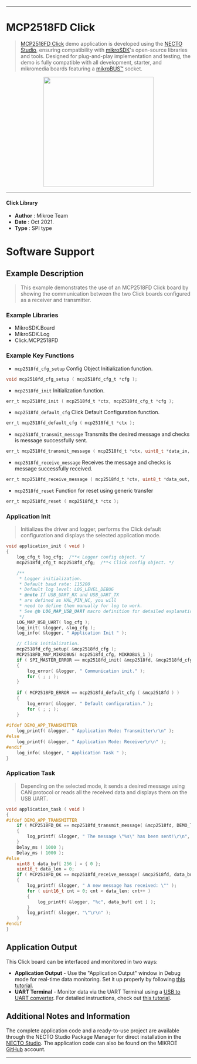 
---
# MCP2518FD Click

> [MCP2518FD Click](https://www.mikroe.com/?pid_product=MIKROE-3060) demo application is developed using
the [NECTO Studio](https://www.mikroe.com/necto), ensuring compatibility with [mikroSDK](https://www.mikroe.com/mikrosdk)'s
open-source libraries and tools. Designed for plug-and-play implementation and testing, the demo is fully compatible with
all development, starter, and mikromedia boards featuring a [mikroBUS&trade;](https://www.mikroe.com/mikrobus) socket.

<p align="center">
  <img src="https://www.mikroe.com/?pid_product=MIKROE-3060&image=1" height=300px>
</p>

---

#### Click Library

- **Author**        : Mikroe Team
- **Date**          : Oct 2021.
- **Type**          : SPI type

# Software Support

## Example Description

> This example demonstrates the use of an MCP2518FD Click board by showing
the communication between the two Click boards configured as a receiver and transmitter.

### Example Libraries

- MikroSDK.Board
- MikroSDK.Log
- Click.MCP2518FD

### Example Key Functions

- `mcp2518fd_cfg_setup` Config Object Initialization function.
```c
void mcp2518fd_cfg_setup ( mcp2518fd_cfg_t *cfg );
```

- `mcp2518fd_init` Initialization function.
```c
err_t mcp2518fd_init ( mcp2518fd_t *ctx, mcp2518fd_cfg_t *cfg );
```

- `mcp2518fd_default_cfg` Click Default Configuration function.
```c
err_t mcp2518fd_default_cfg ( mcp2518fd_t *ctx );
```

- `mcp2518fd_transmit_message` Transmits the desired message and checks is message successfully sent.
```c
err_t mcp2518fd_transmit_message ( mcp2518fd_t *ctx, uint8_t *data_in, uint16_t data_len );
```

- `mcp2518fd_receive_message` Receives the message and checks is message successfully received.
```c
err_t mcp2518fd_receive_message ( mcp2518fd_t *ctx, uint8_t *data_out, uint16_t *data_len );
```

- `mcp2518fd_reset` Function for reset using generic transfer
```c
err_t mcp2518fd_reset ( mcp2518fd_t *ctx );
```

### Application Init

> Initializes the driver and logger, performs the Click default configuration and displays the selected application mode.

```c
void application_init ( void )
{
    log_cfg_t log_cfg;  /**< Logger config object. */
    mcp2518fd_cfg_t mcp2518fd_cfg;  /**< Click config object. */

    /** 
     * Logger initialization.
     * Default baud rate: 115200
     * Default log level: LOG_LEVEL_DEBUG
     * @note If USB_UART_RX and USB_UART_TX 
     * are defined as HAL_PIN_NC, you will 
     * need to define them manually for log to work. 
     * See @b LOG_MAP_USB_UART macro definition for detailed explanation.
     */
    LOG_MAP_USB_UART( log_cfg );
    log_init( &logger, &log_cfg );
    log_info( &logger, " Application Init " );

    // Click initialization.
    mcp2518fd_cfg_setup( &mcp2518fd_cfg );
    MCP2518FD_MAP_MIKROBUS( mcp2518fd_cfg, MIKROBUS_1 );
    if ( SPI_MASTER_ERROR == mcp2518fd_init( &mcp2518fd, &mcp2518fd_cfg ) )
    {
        log_error( &logger, " Communication init." );
        for ( ; ; );
    }
    
    if ( MCP2518FD_ERROR == mcp2518fd_default_cfg ( &mcp2518fd ) )
    {
        log_error( &logger, " Default configuration." );
        for ( ; ; );
    }
    
#ifdef DEMO_APP_TRANSMITTER
    log_printf( &logger, " Application Mode: Transmitter\r\n" );
#else
    log_printf( &logger, " Application Mode: Receiver\r\n" );
#endif
    log_info( &logger, " Application Task " );
}
```

### Application Task

> Depending on the selected mode, it sends a desired message using CAN protocol or reads all the received data and displays them on the USB UART.

```c
void application_task ( void )
{
#ifdef DEMO_APP_TRANSMITTER
    if ( MCP2518FD_OK == mcp2518fd_transmit_message( &mcp2518fd, DEMO_TEXT_MESSAGE, strlen( DEMO_TEXT_MESSAGE ) ) )
    {
        log_printf( &logger, " The message \"%s\" has been sent!\r\n", ( char * ) DEMO_TEXT_MESSAGE );
    }
    Delay_ms ( 1000 );
    Delay_ms ( 1000 );
#else
    uint8_t data_buf[ 256 ] = { 0 };
    uint16_t data_len = 0;
    if ( MCP2518FD_OK == mcp2518fd_receive_message( &mcp2518fd, data_buf, &data_len ) )
    {
        log_printf( &logger, " A new message has received: \"" );
        for ( uint16_t cnt = 0; cnt < data_len; cnt++ )
        {
            log_printf( &logger, "%c", data_buf[ cnt ] );
        }
        log_printf( &logger, "\"\r\n" );
    }
#endif
}
```

## Application Output

This Click board can be interfaced and monitored in two ways:
- **Application Output** - Use the "Application Output" window in Debug mode for real-time data monitoring.
Set it up properly by following [this tutorial](https://www.youtube.com/watch?v=ta5yyk1Woy4).
- **UART Terminal** - Monitor data via the UART Terminal using
a [USB to UART converter](https://www.mikroe.com/click/interface/usb?interface*=uart,uart). For detailed instructions,
check out [this tutorial](https://help.mikroe.com/necto/v2/Getting%20Started/Tools/UARTTerminalTool).

## Additional Notes and Information

The complete application code and a ready-to-use project are available through the NECTO Studio Package Manager for 
direct installation in the [NECTO Studio](https://www.mikroe.com/necto). The application code can also be found on
the MIKROE [GitHub](https://github.com/MikroElektronika/mikrosdk_click_v2) account.

---
